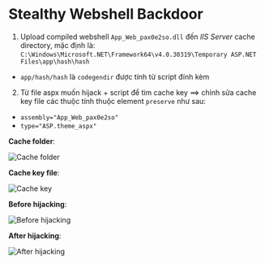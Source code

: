 # Stealthy Webshell Backdoor

1. Upload compiled webshell `App_Web_pax0e2so.dll` đến *IIS Server* cache directory, mặc định là: `C:\Windows\Microsoft.NET\Framework64\v4.0.30319\Temporary ASP.NET Files\app\hash\hash`
  - `app/hash/hash` là `codegendir` được tính từ script đính kèm
2. Từ file aspx muốn hijack + script để tìm cache key ==> chỉnh sửa cache key file các thuộc tính thuộc element `preserve` như sau:
  - `assembly="App_Web_pax0e2so"`
  - `type="ASP.theme_aspx"`

**Cache folder**:

![Cache folder](https://user-images.githubusercontent.com/71699412/217500057-1015606f-7b01-4f9e-854f-c739a1f3cbe5.png)

**Cache key file**:

![Cache key](https://user-images.githubusercontent.com/71699412/217500604-d4b87cce-3799-4b5d-adaf-3b7f90adada3.png)

**Before hijacking**:

![Before hijacking](https://user-images.githubusercontent.com/71699412/217499285-ee8e56c0-f6f7-4b91-9a61-2b1e31db472f.png)

**After hijacking**:

![After hijacking](https://user-images.githubusercontent.com/71699412/217499295-4083ba0d-05d0-4550-af47-f37303d97c74.png)
